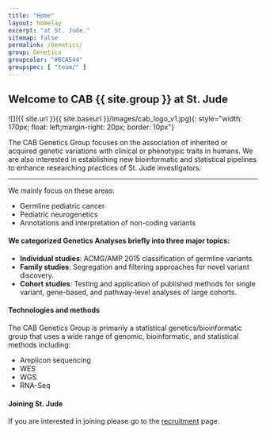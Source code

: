 ```yaml
---
title: "Home"
layout: homelay
excerpt: "at St. Jude."
sitemap: false
permalink: /Genetics/
group: Genetics
groupcolor: "#6CA544"
groupspec: [ "team/" ]
---
```


## Welcome to CAB {{ site.group }} at St. Jude

![]({{ site.url }}{{ site.baseurl }}/images/cab_logo_v1.jpg){: style="width: 170px; float: left;margin-right: 20px; border: 10px"}

The CAB Genetics Group focuses on the association of inherited or acquired genetic variations with clinical or phenotypic traits in humans. We are also interested in establishing new bioinformatic and statistical pipelines to enhance researching practices of St. Jude investigators. 

---
We mainly focus on these areas:

- Germline pediatric cancer
- Pediatric neurogenetics
- Annotations and interpretation of non-coding variants

#### We categorized Genetics Analyses briefly into three major topics:

- **Individual studies**: ACMG/AMP 2015 classification of germline variants.
- **Family studies**: Segregation and filtering approaches for novel variant discovery.
- **Cohort studies**: Testing and application of published methods for single variant, gene-based, and pathway-level analyses of large cohorts.  

#### Technologies and methods

The CAB Genetics Group is primarily a statistical genetics/bioinformatic group that uses a wide range of genomic, bioinformatic, and statistical methods including:

- Amplicon sequencing
- WES
- WGS
- RNA-Seq    


#### Joining St. Jude
If you are interested in joining please go to the [recruitment](/recruitment) page.
